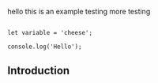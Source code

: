 
hello this is an example testing more testing

```JS

let variable = 'cheese';

console.log('Hello');
```

## Introduction

